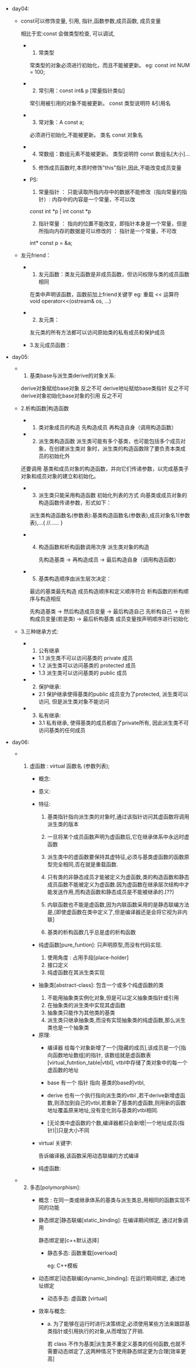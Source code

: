 * day04:

    - const可以修饰变量, 引用, 指针,函数参数,成员函数, 成员变量

        相比于宏:const 会做类型检查, 可以调试,

        - 1. 常类型

            常类型的对象必须进行初始化，而且不能被更新。 
            eg: const int NUM = 100;

        - 2. 常引用：const int& p [常量指针类似]

            常引用被引用的对象不能被更新。 const 类型说明符 &引用名 

        - 3. 常对象：A const a;

            必须进行初始化,不能被更新。 类名 const 对象名 

        - 4. 常数组：数组元素不能被更新。 类型说明符 const 数组名[大小]... 

        - 5. 修饰成员函数时,本质时修饰"this"指针,因此,不能改变成员变量

        - PS:

            1. 常量指针 ： 只能读取所指内存中的数据不能修改（指向常量的指针）: 内存中的内容是一个常量，不可以改

            const int *p | int const *p

            2. 指针常量 ： 指向的位置不能改变，即指针本身是一个常量，但是所指向内存的数据是可以修改的 ： 指针是一个常量，不可改

            int* const p = &a; 

    - 友元friend：

        - 1. 友元函数：类友元函数是非成员函数，但访问权限与类的成员函数相同

            在类中声明该函数，函数前加上friend关键字
            eg:  重载 << 运算符
                void operator<<(ostream& os, ...)

        - 2. 友元类：

            友元类的所有方法都可以访问原始类的私有成员和保护成员

        - 3.友元成员函数：

* day05:

    - 1. 基类base与派生类derive的对象关系:

        derive对象赋给base对象          反之不可
        derive地址赋给base类指针        反之不可
        derive对象初始化base对象的引用   反之不可
    

    - 2.析构函数|构造函数

        - 1. 类对象成员的构造 先构造成员 再构造自身（调用构造函数） 
        - 2. 派生类构造函数 派生类可能有多个基类，也可能包括多个成员对象，在创建派生类对 象时，派生类的构造函数除了要负责本类成员的初始化外

         还要调用 基类和成员对象的构造函数，并向它们传递参数，以完成基类子对象和成员对象的建立和初始化。

        - 3. 派生类只能采用构造函数 初始化列表的方式 向基类或成员对象的构造函数传递参数，形式如下：

            派生类构造函数名(参数表):基类构造函数名(参数表),成员对象名1(参数表),…{ //…… }

        - 4. 构造函数和析构函数调用次序 派生类对象的构造

                先构造基类 -> 再构造成员 -> 最后构造自身（调用构造函数）

        - 5. 基类构造顺序由派生层次决定：

            最远的基类最先构造 成员构造顺序和定义顺序符合 
            析构函数的析构顺序与构造相反

            先构造基类 -> 然后构造成员变量       ->  最后构造自己
            先析构自己 -> 在析构成员变量(若是类) ->  最后析构基类
            成员变量按声明顺序进行初始化

    - 3.三种继承方式:

        - 1. 公有继承

            - 1.1 派生类不可以访问基类的 private 成员
            - 1.2 派生类可以访问基类的 protected 成员
            - 1.3 派生类可以访问基类的 public 成员

        - 2. 保护继承:
            - 2.1 保护继承使得基类的public 成员变为了protected, 派生类可以访问, 但是派生类对象不能访问
        - 3. 私有继承:
            - 3.1 私有继承, 使得基类的成员都由了private所有, 因此派生类不可访问基类的任何成员

* day06: 
    -  1. 虚函数 : virtual  函数名 (参数列表);
            - 概念: 
            - 意义:
            - 特征:
                1. 基类指针指向派生类的对象时,通过该指针访问其虚函数将调用派生类的版本
                2. 一旦将某个成员函数声明为虚函数后,它在继承体系中永远时虚函数
                3. 派生类中的虚函数要保持其虚特征,必须与基类虚函数的函数原型完全相同,否在就是重载函数.

               4. 只有类的非静态成员才能被定义为虚函数,类的构造函数和静态成员函数不能被定义为虚函数.因为虚函数在继承层次结构中才能发送作用,而构造函数和静态成员是不能被继承的.[??]

                5. 内联函数也不能是虚函数,因为内联函数采用的是静态联编方法是,[即使虚函数在类中定义了,但是编译器还是会将它视为非内联]

               6. 基类的析构函数几乎总是虚的析构函数

            -  纯虚函数[pure_funtion]: 只声明原型,而没有代码实现.
                1. 使用角度 : 占用手段[place-holder]
                2. 接口定义
                3. 纯虚函数在其派生类实现

            -  抽象类[abstract-class]: 包含一个或多个纯虚函数的类
                1. 不能用抽象类实例化对象,但是可以定义抽象类指针或引用
                2. 在抽象类的派生类中实现其虚函数
                3. 抽象类只能作为其他类的基类
                4. 派生类只继承抽象类,而没有实现抽象类的纯虚函数,那么派生类也是一个抽象类

                

                

                

               

            + 原理:
                - 编译器 给每个对象新增了一个[隐藏的成员],该成员是一个[指向函数地址数组]的指针, 该数组就是虚函数表[virtual_futntion_table|vtbl], vtbl中存储了类对象中的每一个虚函数的地址 

                - base 有一个 指针 指向 基类的base的vtbl,
                - derive 也有一个执行指向派生类的vtbl ,若干derive新增虚函数,则添加到自己的vtbl,若重新了基类的虚函数,则用新的函数地址覆盖原来地址,没有变化则与基类的vtbl相同.

                -  [无论类中虚函数的个数,编译器都只会新增|一个地址成员(指针)|]只是大小不同
            - virtual 关键字:

                告诉编译器,该函数采用动态联编的方式编译

            - 纯虚函数:

    -  2. 多态[polymorphism]:
            - 概念 : 在同一类或继承体系的基类与派生类总,用相同的函数实现不同的功能
            - 静态绑定|静态联编[static_binding]: 在编译期间绑定, 通过对象调用

              静态绑定是[c++默认选择]

                - 静态多态: 函数重载[overload]

                    eg: C++模板

            - 动态绑定|动态联编[dynamic_binding]: 在运行期间绑定, 通过地址绑定
                - 动态多态: 虚函数 [virtual]

            - 效率与概念:
                - a. 为了能够在运行时进行决策绑定,必须使用某些方法来跟踪基类指针或引用执行的对象,从而增加了开销.

                    若 class 不作为基类|派生类不重定义基类的任何函数,也就不需要动态绑定了,这两种情况下使用静态绑定更为合理[效率更高] 
